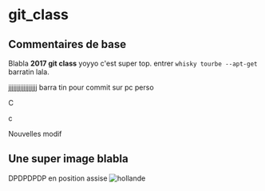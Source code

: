 # git_class
## Commentaires de base
Blabla **2017 git class** yoyyo c'est super top. entrer `whisky tourbe --apt-get` barratin lala.


jjjjjjjjjjjjjjjjj barra tin pour commit sur pc perso

C

c

Nouvelles modif

## Une super image blabla
DPDPDPDP en position assise
![hollande](http://www.ide14.fr/wp-content/uploads/2016/06/Tux.svg_.png)
